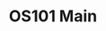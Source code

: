 ---
layout: external
title:  "OS101 Main"
permalink: "/externals/os101-main/"
redirectto: "https://example.com"
---